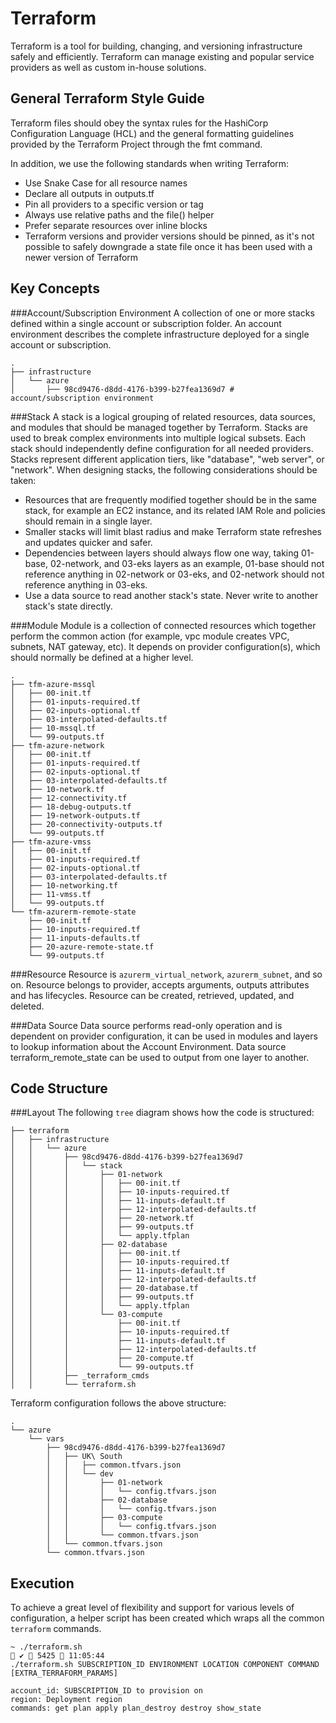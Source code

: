 # Terraform
Terraform is a tool for building, changing, and versioning infrastructure safely and efficiently. Terraform can manage existing and popular service providers as well as custom in-house solutions.

## General Terraform Style Guide
Terraform files should obey the syntax rules for the HashiCorp Configuration Language (HCL) and the general formatting guidelines provided by the Terraform Project through the fmt command.

In addition, we use the following standards when writing Terraform:
* Use Snake Case for all resource names
* Declare all outputs in outputs.tf
* Pin all providers to a specific version or tag
* Always use relative paths and the file() helper
* Prefer separate resources over inline blocks
* Terraform versions and provider versions should be pinned, as it's not possible to safely downgrade a state file once it has been used with a newer version of Terraform

## Key Concepts
###Account/Subscription Environment 
A collection of one or more stacks defined within a single account or subscription folder. An account environment describes the complete infrastructure deployed for a single account or subscription.

```shell
.
├── infrastructure
│   └── azure
│       ├── 98cd9476-d8dd-4176-b399-b27fea1369d7 # account/subscription environment
```

###Stack 
A stack is a logical grouping of related resources, data sources, and modules that should be managed together by Terraform. Stacks are used to break complex environments into multiple logical subsets. Each stack should independently define configuration for all needed providers. Stacks represent different application tiers, like "database", "web server", or "network". When designing stacks, the following considerations should be taken:
* Resources that are frequently modified together should be in the same stack, for example an EC2 instance, and its related IAM Role and policies should remain in a single layer.
* Smaller stacks will limit blast radius and make Terraform state refreshes and updates quicker and safer.
* Dependencies between layers should always flow one way, taking 01-base, 02-network, and 03-eks layers as an example, 01-base should not reference anything in 02-network or 03-eks, and 02-network should not reference anything in 03-eks.
* Use a data source to read another stack's state. Never write to another stack's state directly.

###Module 
Module is a collection of connected resources which together perform the common action (for example, vpc module creates VPC, subnets, NAT gateway, etc). It depends on provider configuration(s), which should normally be defined at a higher level.

```shell
.
├── tfm-azure-mssql
│   ├── 00-init.tf
│   ├── 01-inputs-required.tf
│   ├── 02-inputs-optional.tf
│   ├── 03-interpolated-defaults.tf
│   ├── 10-mssql.tf
│   └── 99-outputs.tf
├── tfm-azure-network
│   ├── 00-init.tf
│   ├── 01-inputs-required.tf
│   ├── 02-inputs-optional.tf
│   ├── 03-interpolated-defaults.tf
│   ├── 10-network.tf
│   ├── 12-connectivity.tf
│   ├── 18-debug-outputs.tf
│   ├── 19-network-outputs.tf
│   ├── 20-connectivity-outputs.tf
│   └── 99-outputs.tf
├── tfm-azure-vmss
│   ├── 00-init.tf
│   ├── 01-inputs-required.tf
│   ├── 02-inputs-optional.tf
│   ├── 03-interpolated-defaults.tf
│   ├── 10-networking.tf
│   ├── 11-vmss.tf
│   └── 99-outputs.tf
└── tfm-azurerm-remote-state
    ├── 00-init.tf
    ├── 10-inputs-required.tf
    ├── 11-inputs-defaults.tf
    ├── 20-azure-remote-state.tf
    └── 99-outputs.tf
```

###Resource 
Resource is `azurerm_virtual_network`, `azurerm_subnet`, and so on. Resource belongs to provider, accepts arguments, outputs attributes and has lifecycles. Resource can be created, retrieved, updated, and deleted.

###Data Source 
Data source performs read-only operation and is dependent on provider configuration, it can be used in modules and layers to lookup information about the Account Environment.
Data source terraform_remote_state can be used to output from one layer to another.

## Code Structure
###Layout
The following `tree` diagram shows how the code is structured:

```shell
├── terraform
│   ├── infrastructure
│   │   └── azure
│   │       ├── 98cd9476-d8dd-4176-b399-b27fea1369d7
│   │       │   └── stack
│   │       │       ├── 01-network
│   │       │       │   ├── 00-init.tf
│   │       │       │   ├── 10-inputs-required.tf
│   │       │       │   ├── 11-inputs-default.tf
│   │       │       │   ├── 12-interpolated-defaults.tf
│   │       │       │   ├── 20-network.tf
│   │       │       │   ├── 99-outputs.tf
│   │       │       │   └── apply.tfplan
│   │       │       ├── 02-database
│   │       │       │   ├── 00-init.tf
│   │       │       │   ├── 10-inputs-required.tf
│   │       │       │   ├── 11-inputs-default.tf
│   │       │       │   ├── 12-interpolated-defaults.tf
│   │       │       │   ├── 20-database.tf
│   │       │       │   ├── 99-outputs.tf
│   │       │       │   └── apply.tfplan
│   │       │       └── 03-compute
│   │       │           ├── 00-init.tf
│   │       │           ├── 10-inputs-required.tf
│   │       │           ├── 11-inputs-default.tf
│   │       │           ├── 12-interpolated-defaults.tf
│   │       │           ├── 20-compute.tf
│   │       │           └── 99-outputs.tf
│   │       ├── _terraform_cmds
│   │       └── terraform.sh
```

Terraform configuration follows the above structure:

```shell
.
└── azure
    └── vars
        ├── 98cd9476-d8dd-4176-b399-b27fea1369d7
        │   ├── UK\ South
        │   │   ├── common.tfvars.json
        │   │   └── dev
        │   │       ├── 01-network
        │   │       │   └── config.tfvars.json
        │   │       ├── 02-database
        │   │       │   └── config.tfvars.json
        │   │       ├── 03-compute
        │   │       │   └── config.tfvars.json
        │   │       └── common.tfvars.json
        │   └── common.tfvars.json
        └── common.tfvars.json
```

## Execution

To achieve a great level of flexibility and support for various levels of configuration, a helper script has been created 
which wraps all the common `terraform` commands.

```shell
~ ./terraform.sh                                                                                                                                                                                                                                                                               ✔  5425  11:05:44
./terraform.sh SUBSCRIPTION_ID ENVIRONMENT LOCATION COMPONENT COMMAND [EXTRA_TERRAFORM_PARAMS]

account_id: SUBSCRIPTION_ID to provision on
region: Deployment region
commands: get plan apply plan_destroy destroy show_state
```